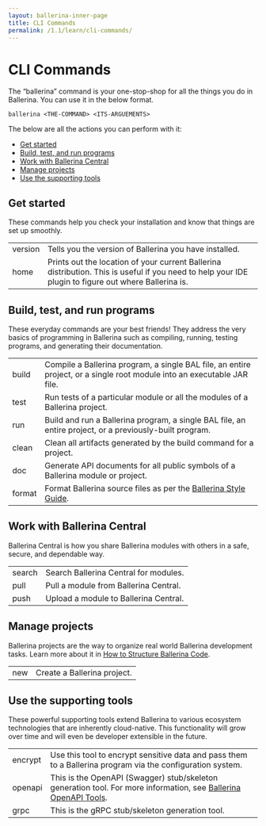 ```yaml
---
layout: ballerina-inner-page
title: CLI Commands
permalink: /1.1/learn/cli-commands/
---
```


# CLI Commands

The “ballerina” command is your one-stop-shop for all the things you do in Ballerina. You can use it in the below format.

`ballerina <THE-COMMAND> <ITS-ARGUEMENTS>`

The below are all the actions you can perform with it:

- [Get started](#get-started)
- [Build, test, and run programs](#build-test-and-run-programs)
- [Work with Ballerina Central](#work-with-ballerina-central)
- [Manage projects](#manage-projects)
- [Use the supporting tools](#use-the-supporting-tools)

## Get started
These commands help you check your installation and know that things are set up smoothly.

<table class="cComandTable">
<tr>
<td class="cCommand">version</td>
<td class="cDescription">Tells you the version of Ballerina you have installed.</td>
</tr>
<tr>
<td class="cCommand">home</td>
<td class="cDescription">Prints out the location of your current Ballerina distribution. This is useful if you need to help your IDE plugin to figure out where Ballerina is.
</td>
</tr>
</table>

## Build, test, and run programs

These everyday commands are your best friends! They address the very basics of programming in Ballerina such as compiling, running, testing programs, and generating their documentation.

<table class="cComandTable">
<tr>
<td class="cCommand">build</td>
<td class="cDescription">Compile a Ballerina program, a single BAL file, an entire project, or a single root module into an executable JAR file.
</td>
</tr>
<tr>
<td class="cCommand">test</td>
<td class="cDescription">Run tests of a particular module or all the modules of a Ballerina project.
</td>
</tr>
<tr>
<td class="cCommand">run</td>
<td class="cDescription">Build and run a Ballerina program, a single BAL file, an entire project, or a previously-built program.
</td>
</tr>
<tr>
<td class="cCommand">clean</td>
<td class="cDescription">Clean all artifacts generated by the build command for a project.
</td>
</tr>
<tr>
<td class="cCommand">doc</td>
<td class="cDescription">Generate API documents for all public symbols of a Ballerina module or project.
</td>
</tr>
<tr>
<td class="cCommand">format</td>
<td class="cDescription">Format Ballerina source files as per the <a href="/1.1/learn/style-guide">Ballerina Style Guide</a>.</td>
</tr>
</table>

## Work with Ballerina Central

Ballerina Central is how you share Ballerina modules with others in a safe, secure, and dependable way.

<table class="cComandTable">
<tr>
<td class="cCommand">search</td>
<td class="cDescription">Search Ballerina Central for modules.
</td>
</tr>
<tr>
<td class="cCommand">pull</td>
<td class="cDescription">Pull a module from Ballerina Central.
</td>
</tr>
<tr>
<td class="cCommand">push</td>
<td class="cDescription">Upload a module to Ballerina Central.
</td>
</tr>
</table>

## Manage projects

Ballerina projects are the way to organize real world Ballerina development tasks. Learn more about it in <a href="/1.1/learn/how-to-structure-ballerina-code">How to Structure Ballerina Code</a>.

<table class="cComandTable">
<tr>
<td class="cCommand">new</td>
<td class="cDescription">Create a Ballerina project.
</td>
</tr>
</table>

## Use the supporting tools

These powerful supporting tools extend Ballerina to various ecosystem technologies that are inherently cloud-native. This functionality will grow over time and will even be developer extensible in the future.

<table class="cComandTable">
<tr>
<td class="cCommand">encrypt</td>
<td class="cDescription">Use this tool to encrypt sensitive data and pass them to a Ballerina program via the configuration system.
</td>
</tr>
<tr>
<td class="cCommand">openapi</td>
<td class="cDescription">This is the OpenAPI (Swagger) stub/skeleton generation tool. For more information, see <a href="/1.1/learn/how-to-use-openapi-tools">Ballerina OpenAPI Tools</a>.</td>
</tr>
<tr>
<td class="cCommand">grpc</td>
<td class="cDescription">This is the gRPC stub/skeleton generation tool.</td>
</tr>
</table>
